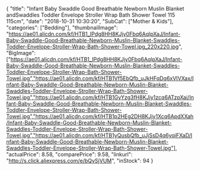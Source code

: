 {
	"title": "Infant Baby Swaddle Good Breathable Newborn Muslin Blanket andSwaddles Toddler Envelope Stroller Wrap Bath Shower Towel 115 115cm",
	"date": "2018-10-31 10:30:20",
	"SubCat": ["Mother & Kids"],
	"categories": ["Bedding"],
	"thumbnailImage": "https://ae01.alicdn.com/kf/HTB1_IPdg8HH8KJjy0Fbq6AqlpXaJ/Infant-Baby-Swaddle-Good-Breathable-Newborn-Muslin-Blanket-Swaddles-Toddler-Envelope-Stroller-Wrap-Bath-Shower-Towel.jpg_220x220.jpg",
	"BigImage": ["https://ae01.alicdn.com/kf/HTB1_IPdg8HH8KJjy0Fbq6AqlpXaJ/Infant-Baby-Swaddle-Good-Breathable-Newborn-Muslin-Blanket-Swaddles-Toddler-Envelope-Stroller-Wrap-Bath-Shower-Towel.jpg","https://ae01.alicdn.com/kf/HTB1Vf5EbQfb_uJkHFqDq6xVIVXax/Infant-Baby-Swaddle-Good-Breathable-Newborn-Muslin-Blanket-Swaddles-Toddler-Envelope-Stroller-Wrap-Bath-Shower-Towel.jpg","https://ae01.alicdn.com/kf/HTB1GyYzg3fH8KJjy1zcq6ATzpXai/Infant-Baby-Swaddle-Good-Breathable-Newborn-Muslin-Blanket-Swaddles-Toddler-Envelope-Stroller-Wrap-Bath-Shower-Towel.jpg","https://ae01.alicdn.com/kf/HTB1p2HEg2DH8KJjy1Xcq6ApdXXah/Infant-Baby-Swaddle-Good-Breathable-Newborn-Muslin-Blanket-Swaddles-Toddler-Envelope-Stroller-Wrap-Bath-Shower-Towel.jpg","https://ae01.alicdn.com/kf/HTB1yQusbQfb_uJjSsD4q6yqiFXaD/Infant-Baby-Swaddle-Good-Breathable-Newborn-Muslin-Blanket-Swaddles-Toddler-Envelope-Stroller-Wrap-Bath-Shower-Towel.jpg"],
	"actualPrice": 8.58,
	"comparePrice": 9.58,
	"linkurl": "http://s.click.aliexpress.com/e/bQySjVUM",
	"inStock": 94
}
